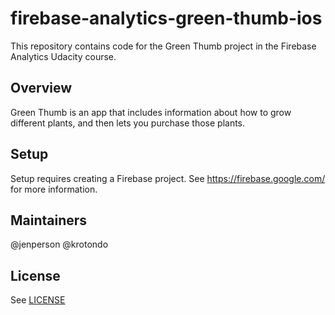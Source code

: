 # firebase-analytics-green-thumb-ios

This repository contains code for the Green Thumb project in the Firebase Analytics Udacity course.

## Overview

Green Thumb is an app that includes information about how to grow different plants, and then lets you purchase those plants. 

## Setup

Setup requires creating a Firebase project. See https://firebase.google.com/ for more information.

## Maintainers

@jenperson
@krotondo

## License
See [LICENSE](LICENSE)
